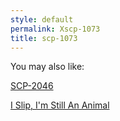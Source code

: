 ```yaml
---
style: default
permalink: Xscp-1073
title: scp-1073
---
```

You may also like:

[SCP-2046](http://scp-wiki.net/scp-2046)

[I Slip, I'm Still An Animal](http://scp-wiki.net/i-slip-i-m-still-an-animal)
